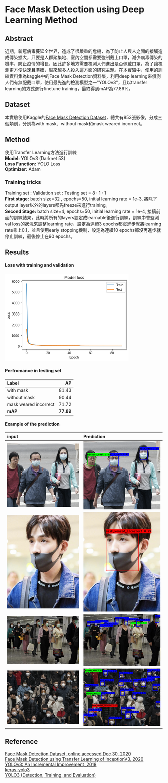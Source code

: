 # Face Mask Detection using Deep Learning Method

## Abstract
近期，新冠病毒蔓延全世界，造成了很嚴重的危機，為了防止人與人之間的接觸造成傳染擴大，只要是人群聚集地、室內空間都需要強制戴上口罩，減少病毒傳染的機率，防止疫情的增長，因此許多地方需要檢測人們進出是否佩戴口罩，為了讓檢測更方便快速且準確，越來越多人投入這方面的研究主題。在本實驗中，使用的訓練資料集為kaggle中的Face Mask Detection資料集，利用deep learning來偵測人們有無配戴口罩，使用最先進的檢測模型之一"YOLOv3"，且以transfer learning的方式進行finetune training，最終得到mAP為77.86%。

## Dataset
本實驗使用Kaggle的[Face Mask Detection Dataset](https://www.kaggle.com/andrewmvd/face-mask-detection)，總共有853張影像，分成三個類別，分別為with mask、without mask和mask weared incorrect。

## Method
使用Transfer Learning方法進行訓練  
**Model:** YOLOv3 (Darknet 53)  
**Loss Function:** YOLO Loss  
**Optimizer:** Adam  
### Training tricks
Training set : Validation set : Testing set = 8 : 1 : 1  
**First stage:** batch size=32 , epochs=50, initial learning rate = 1e-3, 將除了output layer以外的layers都先freeze來進行training。  
**Second Stage:** batch size=4, epochs=50, initial learning rate = 1e-4, 接續前面的訓練結果，此時將所有的layers設定成learnable後進行訓練，訓練中會監測val loss的狀況來調整learning rate，設定為連續3 epochs都沒進步就將learning rate乘上0.1，並且使用early stopping機制，設定為連續10 epochs都沒再進步就停止訓練，最後停止在90 epochs。  

## Results

#### Loss with training and validation
![YOLO Loss](https://github.com/ChengZheWu/Principles-and-Applications-of-Digital-Image-Processing/blob/main/term_project/data/loss.png)

#### Perfromance in testing set
Label                 | AP       
:---------------------|----------:
with mask             |81.43     
without mask          |90.44  
mask weared incorrect |71.72
**mAP**               |**77.89**

#### Example of the prediction
input                 | Prediction     
:---------------------|:----------
![809](https://github.com/ChengZheWu/Principles-and-Applications-of-Digital-Image-Processing/blob/main/term_project/data/maksssksksss809.png)|![809p](https://github.com/ChengZheWu/Principles-and-Applications-of-Digital-Image-Processing/blob/main/term_project/data/809.png)
![832](https://github.com/ChengZheWu/Principles-and-Applications-of-Digital-Image-Processing/blob/main/term_project/data/maksssksksss832.png)|![832p](https://github.com/ChengZheWu/Principles-and-Applications-of-Digital-Image-Processing/blob/main/term_project/data/832.png)
![807](https://github.com/ChengZheWu/Principles-and-Applications-of-Digital-Image-Processing/blob/main/term_project/data/maksssksksss807.png)|![807p](https://github.com/ChengZheWu/Principles-and-Applications-of-Digital-Image-Processing/blob/main/term_project/data/807.png)
![795](https://github.com/ChengZheWu/Principles-and-Applications-of-Digital-Image-Processing/blob/main/term_project/data/maksssksksss795.png)|![795p](https://github.com/ChengZheWu/Principles-and-Applications-of-Digital-Image-Processing/blob/main/term_project/data/795.png)

## Reference
[Face Mask Detection Dataset, online accessed Dec 30, 2020](https://www.kaggle.com/andrewmvd/face-mask-detection)  
[Face Mask Detection using Transfer Learning of InceptionV3, 2020](https://arxiv.org/abs/2009.08369)  
[YOLOv3: An Incremental Improvement, 2018](https://arxiv.org/abs/1804.02767)  
[keras-yolo3](https://github.com/qqwweee/keras-yolo3)  
[YOLO3 (Detection, Training, and Evaluation)](https://github.com/experiencor/keras-yolo3)  
